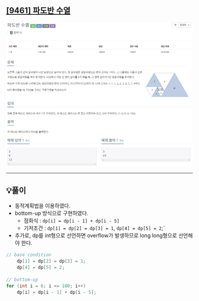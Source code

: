 ## [[9461] 파도반 수열](https://www.acmicpc.net/problem/9461)

![](imgs/1.PNG)
___
## 💡풀이
- 동적계획법을 이용하였다.
- bottom-up 방식으로 구현하였다.
	- 점화식 : `dp[i] = dp[i - 1] + dp[i - 5]`
	- 기저조건 : `dp[1] = dp[2] = dp[3] = 1`, `dp[4] = dp[5] = 2`;`
- 추가로, dp를 int형으로 선언하면 overflow가 발생하므로 long long형으로 선언해야 한다.
```c++
// base condition
    dp[1] = dp[2] = dp[3] = 1;
    dp[4] = dp[5] = 2;

// bottom-up
for (int i = 6; i <= 100; i++) 
    dp[i] = dp[i - 1] + dp[i - 5];
```
